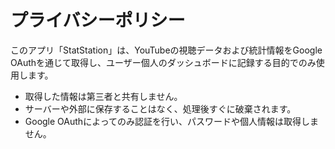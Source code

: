 # プライバシーポリシー

このアプリ「StatStation」は、YouTubeの視聴データおよび統計情報をGoogle OAuthを通じて取得し、ユーザー個人のダッシュボードに記録する目的でのみ使用します。

- 取得した情報は第三者と共有しません。
- サーバーや外部に保存することはなく、処理後すぐに破棄されます。
- Google OAuthによってのみ認証を行い、パスワードや個人情報は取得しません。
